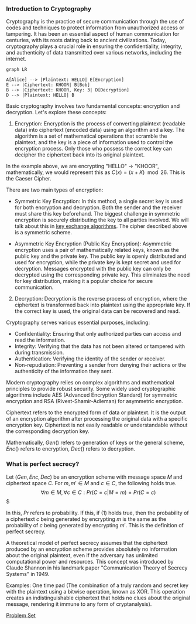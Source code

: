 ### Introduction to Cryptography

Cryptography is the practice of secure communication through the use of codes and techniques to protect information from unauthorized access or tampering. It has been an essential aspect of human communication for centuries, with its roots dating back to ancient civilizations. Today, cryptography plays a crucial role in ensuring the confidentiality, integrity, and authenticity of data transmitted over various networks, including the internet.

```mermaid
graph LR

A[Alice] --> |Plaintext: HELLO| E[Encryption]
E --> |Ciphertext: KHOOR| B[Bob]
B --> |Ciphertext: KHOOR, Key: 3| D[Decryption]
D --> |Plaintext: HELLO| B
```

Basic cryptography involves two fundamental concepts: encryption and decryption. Let's explore these concepts:

1. Encryption:
Encryption is the process of converting plaintext (readable data) into ciphertext (encoded data) using an algorithm and a key. The algorithm is a set of mathematical operations that scramble the plaintext, and the key is a piece of information used to control the encryption process. Only those who possess the correct key can decipher the ciphertext back into its original plaintext.

In the example above, we are encrypting "HELLO" $\rightarrow$ "KHOOR", mathematically, we would represent this as $C(x) = (x + K) \mod 26$. This is the Caeser Cipher.

There are two main types of encryption:

- Symmetric Key Encryption: In this method, a single secret key is used for both encryption and decryption. Both the sender and the receiver must share this key beforehand. The biggest challenge in symmetric encryption is securely distributing the key to all parties involved. We will talk about this in [key exchange algorithms](./intro/key-exchange.md). The cipher described above is a symmetric scheme.

- Asymmetric Key Encryption (Public Key Encryption): Asymmetric encryption uses a pair of mathematically related keys, known as the public key and the private key. The public key is openly distributed and used for encryption, while the private key is kept secret and used for decryption. Messages encrypted with the public key can only be decrypted using the corresponding private key. This eliminates the need for key distribution, making it a popular choice for secure communication. 

2. Decryption:
Decryption is the reverse process of encryption, where the ciphertext is transformed back into plaintext using the appropriate key. If the correct key is used, the original data can be recovered and read.

Cryptography serves various essential purposes, including:

- Confidentiality: Ensuring that only authorized parties can access and read the information.
- Integrity: Verifying that the data has not been altered or tampered with during transmission.
- Authentication: Verifying the identity of the sender or receiver.
- Non-repudiation: Preventing a sender from denying their actions or the authenticity of the information they sent.

Modern cryptography relies on complex algorithms and mathematical principles to provide robust security. Some widely used cryptographic algorithms include AES (Advanced Encryption Standard) for symmetric encryption and RSA (Rivest-Shamir-Adleman) for asymmetric encryption.

Ciphertext refers to the encrypted form of data or plaintext. It is the output of an encryption algorithm after processing the original data with a specific encryption key. Ciphertext is not easily readable or understandable without the corresponding decryption key.

Mathematically, $Gen()$ refers to generation of keys or the general scheme, $Enc()$ refers to encryption, $Dec()$ refers to decryption.

### What is perfect secrecy?

Let $(Gen, Enc, Dec)$ be an encryption scheme with message space $M$ and ciphertext space $C$. For $m, m' \in M$ and $c\in C$, the following holds true. 
$$
\forall m \in M, \forall c \in C : Pr(C = c | M = m) = Pr(C = c)
$$$

In this, $Pr$ refers to probability. If this, if $(1)$ holds true, then the probability of a ciphertext $c$ being generated by encrypting $m$ is the same as the probability of $c$ being generated by encrypting $m'$. This is the definition of perfect secrecy.

A theoretical model of perfect secrecy assumes that the ciphertext produced by an encryption scheme provides absolutely no information about the original plaintext, even if the adversary has unlimited computational power and resources. This concept was introduced by Claude Shannon in his landmark paper "Communication Theory of Secrecy Systems" in 1949.

Examples: One time pad (The combination of a truly random and secret key with the plaintext using a bitwise operation, known as XOR. This operation creates an indistinguishable ciphertext that holds no clues about the original message, rendering it immune to any form of cryptanalysis).


[Problem Set](https://www.ciphertxt.xyz/problem-sets/intro)